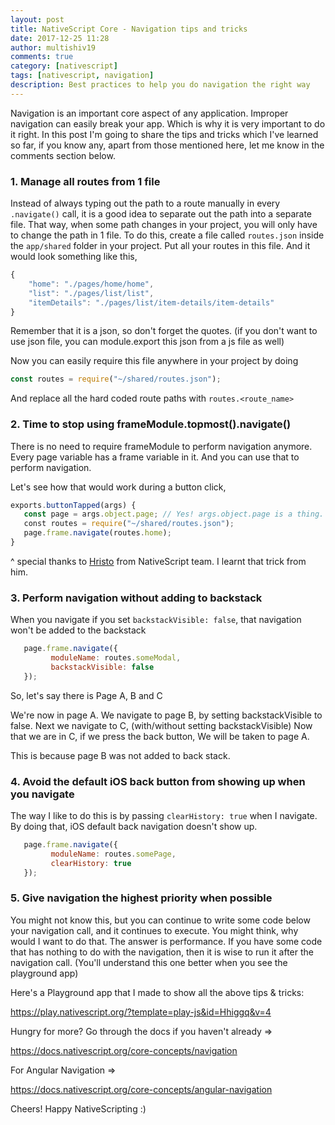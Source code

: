 ```yaml
---
layout: post
title: NativeScript Core - Navigation tips and tricks
date: 2017-12-25 11:28
author: multishiv19
comments: true
category: [nativescript]
tags: [nativescript, navigation]
description: Best practices to help you do navigation the right way
---
```


Navigation is an important core aspect of any application. Improper navigation can easily break your app. Which is why it is very important to do it right. 
In this post I'm going to share the tips and tricks which I've learned so far, if you know any, apart from those mentioned here, let me know in the comments section below. 

### 1. Manage all routes from 1 file

Instead of always typing out the path to a route manually in every `.navigate()` call, it is a good idea to separate out the path into a separate file. 
That way, when some path changes in your project, you will only have to change the path in 1 file.
To do this, create a file called `routes.json` inside the `app/shared` folder in your project. 
Put all your routes in this file. And it would look something like this, 
```js
{
    "home": "./pages/home/home",
    ‎"list": "./pages/list/list",
    ‎"itemDetails": "./pages/list/item-details/item-details"
} 
```
Remember that it is a json, so don't forget the quotes. (if you don't want to use json file, you can module.export this json from a js file as well) 

Now you can easily require this file anywhere in your project by doing
```js
const routes = require("~/shared/routes.json");
```

And replace all the hard coded route paths with 
`routes.<route_name>`

### 2. Time to stop using frameModule.topmost().navigate()

There is no need to require frameModule to perform navigation anymore. 
Every page variable has a frame variable in it. And you can use that to perform navigation. 

Let's see how that would work during a button click, 

```js
exports.buttonTapped(args) {
   const page = args.object.page; // Yes! args.object.page is a thing. 
   ‎const routes = require("~/shared/routes.json");
   ‎page.frame.navigate(routes.home);
} 
```
^ special thanks to <a href="https://twitter.com/_HHristov_" target="_blank">Hristo</a> from NativeScript team. I learnt that trick from him. 

### 3. Perform navigation without adding to backstack

When you navigate if you set `backstackVisible: false`, that navigation won't be added to the backstack
```js
   ‎page.frame.navigate({
         moduleName: routes.someModal, 
         ‎backstackVisible: false
   });
```
So, let's say there is Page A, B and C

We're now in page A.
We navigate to page B, by setting backstackVisible to false.
Next we navigate to C, (with/without setting backstackVisible)
Now that we are in C, if we press the back button,
We will be taken to page A.

This is because page B was not added to back stack.

### 4. Avoid the default iOS back button from showing up when you navigate

The way I like to do this is by passing `clearHistory: true` when I navigate. By doing that, iOS default back navigation doesn't show up.
```js
   ‎page.frame.navigate({
         moduleName: routes.somePage, 
         ‎clearHistory: true
   });
```

### 5. Give navigation the highest priority when possible 

You might not know this, but you can continue to write some code below your navigation call,
and it continues to execute. You might think, why would I want to do that.
The answer is performance. If you have some code that has nothing to do with the navigation,
then it is wise to run it after the navigation call. (You'll understand this one better when you
see the playground app)


Here's a Playground app that I made to show all the above tips &amp; tricks:

<a target="_blank" href="https://play.nativescript.org/?template=play-js&id=Hhiggq&v=4">https://play.nativescript.org/?template=play-js&id=Hhiggq&v=4</a>

Hungry for more?
Go through the docs if you haven't already => 

<a target="_blank" href="https://docs.nativescript.org/core-concepts/navigation">https://docs.nativescript.org/core-concepts/navigation</a>

For Angular Navigation => 

<a target="_blank" href="https://docs.nativescript.org/core-concepts/angular-navigation">https://docs.nativescript.org/core-concepts/angular-navigation</a>

Cheers! Happy NativeScripting :)
